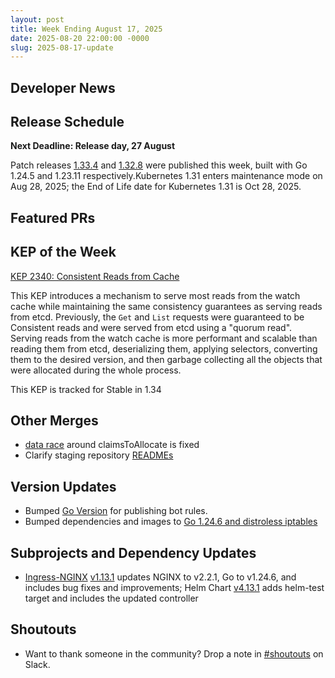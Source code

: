 ```yaml
---
layout: post
title: Week Ending August 17, 2025
date: 2025-08-20 22:00:00 -0000
slug: 2025-08-17-update
---
```


## Developer News


## Release Schedule

**Next Deadline: Release day, 27 August**

Patch releases [1.33.4](https://github.com/kubernetes/kubernetes/blob/master/CHANGELOG/CHANGELOG-1.33.md) and [1.32.8](https://github.com/kubernetes/kubernetes/blob/master/CHANGELOG/CHANGELOG-1.32.md) were published this week, built with Go 1.24.5 and 1.23.11 respectively.Kubernetes 1.31 enters maintenance mode on Aug 28, 2025; the End of Life date for Kubernetes 1.31 is Oct 28, 2025.

## Featured PRs


## KEP of the Week

[KEP 2340: Consistent Reads from Cache](https://github.com/kubernetes/enhancements/blob/master/keps/sig-api-machinery/2340-Consistent-reads-from-cache/README.md)

This KEP introduces a mechanism to serve most reads from the watch cache while maintaining the same consistency guarantees as serving reads from etcd. Previously, the `Get` and `List` requests were guaranteed to be Consistent reads and were served from etcd using a "quorum read". Serving reads from the watch cache is more performant and scalable than reading them from etcd, deserializing them, applying selectors, converting them to the desired version, and then garbage collecting all the objects that were allocated during the whole process.

This KEP is tracked for Stable in 1.34


## Other Merges
* [data race](https://github.com/kubernetes/kubernetes/pull/133587) around claimsToAllocate is fixed
* Clarify staging repository [READMEs](https://github.com/kubernetes/kubernetes/pull/133570)


## Version Updates

* Bumped [Go Version](https://github.com/kubernetes/kubernetes/pull/133568) for publishing bot rules. 
* Bumped dependencies and images to [Go 1.24.6 and distroless iptables](https://github.com/kubernetes/kubernetes/pull/133516)


## Subprojects and Dependency Updates

* [Ingress-NGINX](https://github.com/kubernetes/ingress-nginx) [v1.13.1](https://github.com/kubernetes/ingress-nginx/releases/tag/controller-v1.13.1) updates NGINX to v2.2.1, Go to v1.24.6, and includes bug fixes and improvements; Helm Chart [v4.13.1](https://github.com/kubernetes/ingress-nginx/releases/tag/helm-chart-4.13.1) adds helm-test target and includes the updated controller

## Shoutouts

* Want to thank someone in the community? Drop a note in [#shoutouts](https://kubernetes.slack.com/archives/C92G08FGD) on Slack.

